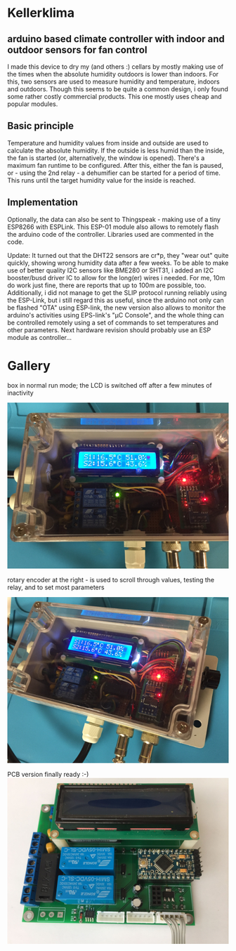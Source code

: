 # Kellerklima
## arduino based climate controller with indoor and outdoor sensors for fan control

I made this device to dry my (and others :) cellars by mostly making use of the times when the absolute humidity outdoors is lower than indoors. 
For this, two sensors are used to measure humidity and temperature, indoors and outdoors.
Though this seems to be quite a common design, i only found some rather costly commercial products. This one mostly uses cheap and popular modules.

## Basic principle
Temperature and humidity values from inside and outside are used to calculate the absolute humidity. If the outside is less humid than the inside, the fan is started (or, alternatively, the window is opened).
There's a maximum fan runtime to be configured. After this, either the fan is paused, or - using the 2nd relay - a dehumifier can be started for a period of time.
This runs until the target humidity value for the inside is reached.

## Implementation

Optionally, the data can also be sent to Thingspeak - making use of a tiny ESP8266 with ESPLink. 
This ESP-01 module also allows to remotely flash the arduino code of the controller. 
Libraries used are commented in the code.

Update: It turned out that the DHT22 sensors are cr*p, they "wear out" quite quickly, showing wrong humidity data after a few weeks.
To be able to make use of better quality I2C sensors like BME280 or SHT31, i added an I2C booster/busd driver IC to allow for the long(er) wires i needed. For me, 10m do work just fine, there are reports that up to 100m are possible, too.
Additionally, i did not manage to get the SLIP protocol running reliably using the ESP-Link, but i still regard this as useful, since the arduino not only can be flashed "OTA" using ESP-link, the new version also allows to monitor the arduino's activities using EPS-link's "µC Console", and the whole thing can be controlled remotely using a set of commands to set temperatures and other parameters. 
Next hardware revision should probably use an ESP module as controller... 


# Gallery

box in normal run mode; the LCD is switched off after a few minutes of inactivity

![1st "production" version](pics/box_1.png)

rotary encoder at the right - is used to scroll through values, testing the relay, and to set most parameters

![1st "production" version](pics/box_2.png)

PCB version finally ready :-)
![1st PCB version](pics/pcb_1.jpg)
